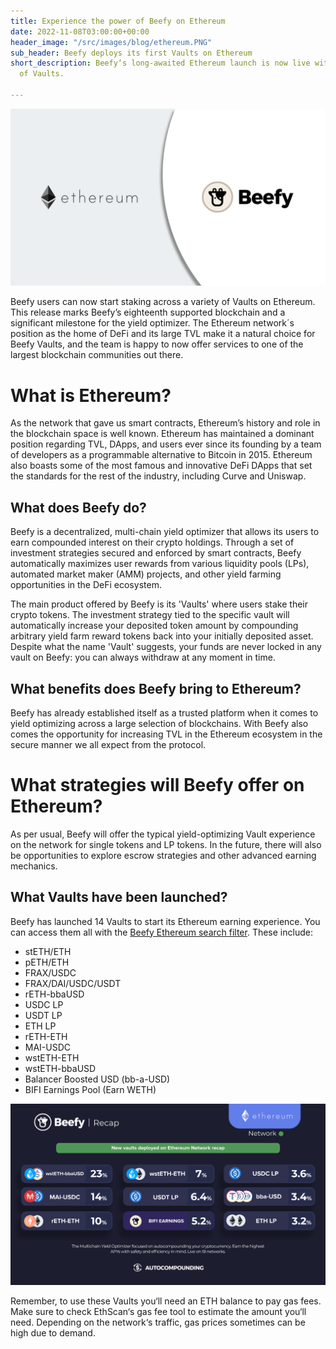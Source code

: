 ```yaml
---
title: Experience the power of Beefy on Ethereum
date: 2022-11-08T03:00:00+00:00
header_image: "/src/images/blog/ethereum.PNG"
sub_header: Beefy deploys its first Vaults on Ethereum
short_description: Beefy‘s long-awaited Ethereum launch is now live with a selection
  of Vaults.

---
```

![](/src/images/blog/ethereum.PNG)

Beefy users can now start staking across a variety of Vaults on Ethereum. This release marks Beefy’s eighteenth supported blockchain and a significant milestone for the yield optimizer. The Ethereum network´s position as the home of DeFi and its large TVL make it a natural choice for Beefy Vaults, and the team is happy to now offer services to one of the largest blockchain communities out there.

# What is Ethereum?

As the network that gave us smart contracts, Ethereum’s history and role in the blockchain space is well known. Ethereum has maintained a dominant position regarding TVL, DApps, and users ever since its founding by a team of developers as a programmable alternative to Bitcoin in 2015. Ethereum also boasts some of the most famous and innovative DeFi DApps that set the standards for the rest of the industry, including Curve and Uniswap.

## What does Beefy do?

Beefy is a decentralized, multi-chain yield optimizer that allows its users to earn compounded interest on their crypto holdings. Through a set of investment strategies secured and enforced by smart contracts, Beefy automatically maximizes user rewards from various liquidity pools (LPs),‌ ‌automated market maker (AMM) projects,‌ ‌and‌ ‌other yield‌ farming ‌opportunities in the DeFi ecosystem.

The main product offered by Beefy is its 'Vaults' where users stake their crypto tokens. The investment strategy tied to the specific vault will automatically increase your deposited token amount by compounding arbitrary yield farm reward tokens back into your initially deposited asset. Despite what the name 'Vault' suggests, your funds are never locked in any vault on Beefy: you can always withdraw at any moment in time.

## What benefits does Beefy bring to Ethereum?

Beefy has already established itself as a trusted platform when it comes to yield optimizing across a large selection of blockchains. With Beefy also comes the opportunity for increasing TVL in the Ethereum ecosystem in the secure manner we all expect from the protocol.

# What strategies will Beefy offer on Ethereum?

As per usual, Beefy will offer the typical yield-optimizing Vault experience on the network for single tokens and LP tokens. In the future, there will also be opportunities to explore escrow strategies and other advanced earning mechanics.

## What Vaults have been launched?

Beefy has launched 14 Vaults to start its Ethereum earning experience. You can access them all with the [Beefy Ethereum search filter](https://app.beefy.com/). These include:

* stETH/ETH
* pETH/ETH
* FRAX/USDC
* FRAX/DAI/USDC/USDT
* rETH-bbaUSD
* USDC LP
* USDT LP
* ETH LP
* rETH-ETH
* MAI-USDC
* wstETH-ETH
* wstETH-bbaUSD
* Balancer Boosted USD (bb-a-USD)
* BIFI Earnings Pool (Earn WETH)

![](/src/images/blog/r1.PNG)

Remember, to use these Vaults you‘ll need an ETH balance to pay gas fees. Make sure to check EthScan‘s gas fee tool to estimate the amount you‘ll need. Depending on the network‘s traffic, gas prices sometimes can be high due to demand.